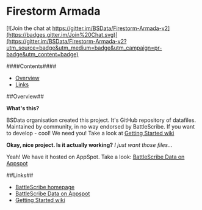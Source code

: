 Firestorm Armada
================

[![Join the chat at https://gitter.im/BSData/Firestorm-Armada-v2](https://badges.gitter.im/Join%20Chat.svg)](https://gitter.im/BSData/Firestorm-Armada-v2?utm_source=badge&utm_medium=badge&utm_campaign=pr-badge&utm_content=badge)

####Contents####

* [Overview][]
* [Links][]


[Overview]: #overview
[Links]: #links


##Overview##

__What's this?__

BSData organisation created this project. It's GitHub repository of datafiles. Maintained by community, in no way endorsed by BattleScribe. If you want to develop - cool! We need you! Take a look at [Getting Started wiki][]

__Okay, nice project. Is it actually working?__ _I just want those files..._

Yeah! We have it hosted on AppSpot. Take a look: [BattleScribe Data on Appspot][]


##Links##

* [BattleScribe homepage][]
* [BattleScribe Data on Appspot][]
* [Getting Started wiki][]


[BattleScribe homepage]: http://www.battlescribe.net/
[BattleScribe Data on Appspot]: http://battlescribedata.appspot.com/#/repos
[Getting Started wiki]: https://github.com/BSData/bsdata/wiki/Home#getting-started

